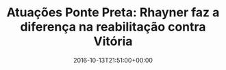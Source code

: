 ---
layout: post
title: "Atuações Ponte Preta: Rhayner faz a diferença na reabilitação contra Vitória "
date: 2016-10-13T21:51:00+00:00
external_link: "http://globoesporte.globo.com/sp/campinas-e-regiao/futebol/times/ponte-preta/noticia/2016/10/atuacoes-ponte-preta-rhayner-faz-diferenca-na-reabilitacao-contra-vitoria.html"
categories: news globo.com
---